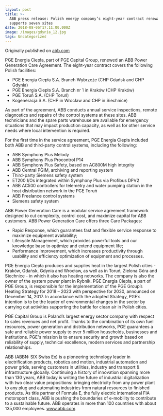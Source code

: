 ```yaml
---
layout: post
title: >-
  ABB press release: Polish energy company’s eight-year contract renewal
  supports seven sites
date: 2018-08-06T17:11:00.000Z
image: /images/gdynia_12.jpg
tags: Uncategorized
---
```

Originally published on [abb.com](https://new.abb.com/news/detail/5887/pge-capital-group-renews-abb-care-adds-control-systems-services)

PGE Energia Ciepła, part of PGE Capital Group, renewed an ABB Power Generation Care Agreement. The eight-year contract covers the following Polish facilities:



* PGE Energia Ciepła S.A. Branch Wybrzeże (CHP Gdańsk and CHP Gdynia)
* PGE Energia Ciepła S.A. Branch nr 1 in Kraków (CHP Kraków)
* PGE Toruń S.A. (CHP Toruń)
* Kogeneracja S.A. (CHP in Wrocław and CHP in Siechnice)

As part of the agreement, ABB conducts annual service inspections, remote diagnostics and repairs of the control systems at these sites. ABB technicians and the spare parts warehouse are available for emergency situations that may impact production capacity, as well as for other service needs where local intervention is required.



For the first time in the service agreement, PGE Energia Ciepła included both ABB and third-party control systems,  including the following:



* ABB Symphony Plus Melody
* ABB Symphony Plus Procontrol P14
* ABB Symphony Plus Safety, based on AC800M high integrity
* ABB Central PGIM, archiving and reporting system
* Third-party Siemens safety system
* ET200 I/Os integrated within Symphony Plus via Profibus DPV2
* ABB AC500 controllers for telemetry and water pumping station in the heat distribution network in the PGE Toruń
* ABB Freelance control systems
* Siemens safety system

ABB Power Generation Care is a modular service agreement framework designed to cut complexity, control cost, and maximize capital for ABB customers. ABB Power Generation Care offers three Care Packages:



* Rapid Response, which guarantees fast and flexible service response to maximize equipment availability;
* Lifecycle Management, which provides powerful tools and our knowledge base to optimize and extend equipment life;
* Performance Improvement, which increases productivity through usability and efficiency optimization of equipment and processes.

PGE Energia Ciepła produces and supplies heat in the largest Polish cities - Kraków, Gdańsk, Gdynia and Wrocław, as well as in Toruń, Zielona Góra and Siechnice - in which it also has heating networks. The company is also the owner of the system power plant in Rybnik. PGE Energia Ciepła, a part of PGE Group, is responsible for the implementation of the PGE Group’s Heating Strategy for 2018 – 2023 with perspective for 2030, announced on December 14, 2017. In accordance with the adopted Strategy, PGE’s intention is to be the leader of environmental changes in the sector by carrying out activities supporting the battle for clean air in Polish cities.



PGE Capital Group is Poland’s largest energy sector company with respect to sales revenues and net profit. Thanks to the combination of its own fuel resources, power generation and distribution networks, PGE guarantees a safe and reliable power supply to over 5 million households, businesses and institutions. PGE's mission is to ensure security and growth based on reliability of supply, technical excellence, modern services and partnership relationships.



ABB (ABBN: SIX Swiss Ex) is a pioneering technology leader in electrification products, robotics and motion, industrial automation and power grids, serving customers in utilities, industry and transport & infrastructure globally. Continuing a history of innovation spanning more than 130 years, ABB today is writing the future of industrial digitalization with two clear value propositions: bringing electricity from any power plant to any plug and automating industries from natural resources to finished products. As title partner of Formula E, the fully electric international FIA motorsport class, ABB is pushing the boundaries of e-mobility to contribute to a sustainable future. ABB operates in more than 100 countries with about 135,000 employees. www.abb.com.
